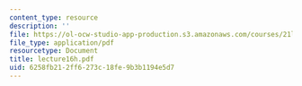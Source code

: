 ```yaml
---
content_type: resource
description: ''
file: https://ol-ocw-studio-app-production.s3.amazonaws.com/courses/21l-701-literary-interpretation-interpreting-poetry-fall-2003/6258fb212ff6273c18fe9b3b1194e5d7_lecture16h.pdf
file_type: application/pdf
resourcetype: Document
title: lecture16h.pdf
uid: 6258fb21-2ff6-273c-18fe-9b3b1194e5d7
---
```

